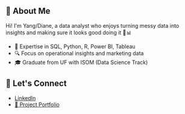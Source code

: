 ## 👋 About Me
Hi! I'm Yang/Diane, a data analyst who enjoys turning messy data into insights and making sure it looks good doing it 🎨📊

- 📌 Expertise in SQL, Python, R, Power BI, Tableau 
- 🔍 Focus on operational insights and marketing data
- 🎓 Graduate from UF with ISOM (Data Science Track)


## 🔗 Let's Connect
- [LinkedIn](https://www.linkedin.com/in/yang-dai-diane/)
- [📁 Project Portfolio](https://github.com/yangyang2ok/project_guide-/blob/main/README.md)
